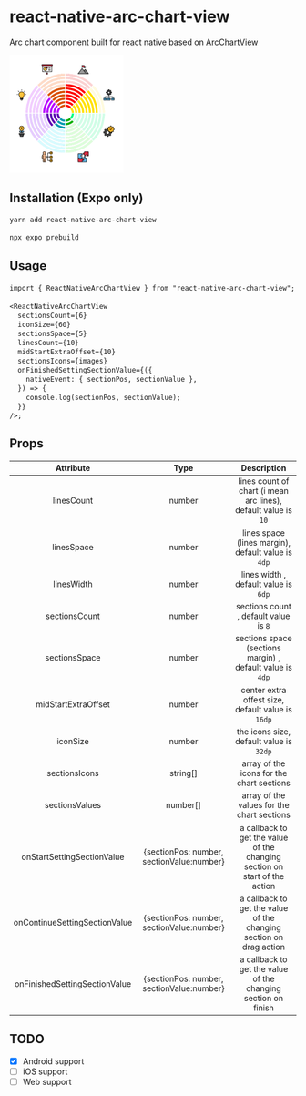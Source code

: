 # react-native-arc-chart-view

Arc chart component built for react native based on [ArcChartView](https://github.com/imaNNeo/ArcChartView)

<img src="./repo_files/images/sample_icons.png" width="200">

## Installation (Expo only)

```sh
yarn add react-native-arc-chart-view
```

```sh
npx expo prebuild
```

## Usage

```tsx
import { ReactNativeArcChartView } from "react-native-arc-chart-view";

<ReactNativeArcChartView
  sectionsCount={6}
  iconSize={60}
  sectionsSpace={5}
  linesCount={10}
  midStartExtraOffset={10}
  sectionsIcons={images}
  onFinishedSettingSectionValue={({
    nativeEvent: { sectionPos, sectionValue },
  }) => {
    console.log(sectionPos, sectionValue);
  }}
/>;
```

## Props

|           Attribute           |                   Type                    |                                Description                                 |
| :---------------------------: | :---------------------------------------: | :------------------------------------------------------------------------: |
|          linesCount           |                  number                   |       lines count of chart (i mean arc lines), default value is `10`       |
|          linesSpace           |                  number                   |             lines space (lines margin), default value is `4dp`             |
|          linesWidth           |                  number                   |                    lines width , default value is `6dp`                    |
|         sectionsCount         |                  number                   |                   sections count , default value is `8`                    |
|         sectionsSpace         |                  number                   |         sections space (sections margin) , default value is `4dp`          |
|      midStartExtraOffset      |                  number                   |             center extra offest size, default value is `16dp`              |
|           iconSize            |                  number                   |                  the icons size, default value is `32dp`                   |
|         sectionsIcons         |                 string[]                  |                 array of the icons for the chart sections                  |
|        sectionsValues         |                 number[]                  |                 array of the values for the chart sections                 |
|  onStartSettingSectionValue   | {sectionPos: number, sectionValue:number} | a callback to get the value of the changing section on start of the action |
| onContinueSettingSectionValue | {sectionPos: number, sectionValue:number} |     a callback to get the value of the changing section on drag action     |
| onFinishedSettingSectionValue | {sectionPos: number, sectionValue:number} |       a callback to get the value of the changing section on finish        |

## TODO

- [x] Android support
- [ ] iOS support
- [ ] Web support
